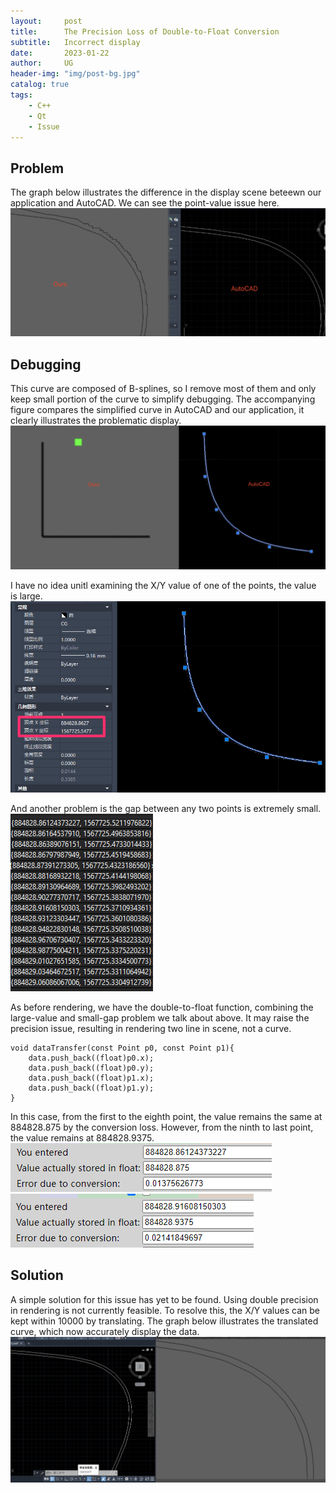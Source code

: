 ```yaml
---
layout:     post
title:      The Precision Loss of Double-to-Float Conversion
subtitle:   Incorrect display
date:       2023-01-22
author:     UG
header-img: "img/post-bg.jpg"
catalog: true
tags:
    - C++ 
    - Qt
    - Issue
---
```



## Problem
The graph below illustrates the difference in the display scene beteewn our application and AutoCAD. We can see the point-value issue here.
![image](/img/20230122/3.1.png)

## Debugging
This curve are composed of B-splines, so I remove most of them and only keep small portion of the curve to simplify debugging.
The accompanying figure compares the simplified curve in AutoCAD and our application, it clearly illustrates the problematic display.
![image](/img/20230122/3.2.png)

I have no idea unitl examining the X/Y value of one of the points, the value is large.
![image](/img/20230122/3.3.png)

And another problem is the gap between any two points is extremely small.
![image](/img/20230122/3.4.png)

As before rendering, we have the double-to-float function, combining the large-value and small-gap problem we talk about above. It may raise the precision issue, resulting in rendering two line in scene, not a curve.
```
void dataTransfer(const Point p0, const Point p1){
    data.push_back((float)p0.x);
    data.push_back((float)p0.y);
    data.push_back((float)p1.x);
    data.push_back((float)p1.y);
}
```

In this case, from the first to the eighth point, the value remains the same at 884828.875 by the conversion loss. However, from the ninth to last point, the value remains at 884828.9375.
![image](/img/20230122/3.6.png)
![image](/img/20230122/3.7.png)

## Solution
A simple solution for this issue has yet to be found. Using double precision in rendering is not currently feasible. To resolve this, the X/Y values can be kept within 10000 by translating. 
The graph below illustrates the translated curve, which now accurately display the data.
![image](/img/20230122/3.8.png)
